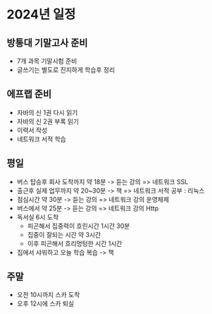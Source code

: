 # 2024년 일정

## 방통대 기말고사 준비
+ 7개 과목 기말시험 준비
+ 글쓰기는 별도로 진지하게 학습후 정리

## 에프랩 준비
+ 자바의 신 1권 다시 읽기
+ 자바의 신 2권 부록 읽기
+ 이력서 작성
+ 네트워크 서적 학습
  
## 평일
+ 버스 탑승후 회사 도착까지 약 18분 -> 듣는 강의 => 네트워크 SSL
+ 출근후 실제 업무까지 약 20~30분 -> 책 => 네트워크 서적 공부 : 리눅스
+ 점심시간 약 30분 -> 듣는 강의 => 네트워크 강의 운영체제
+ 버스에서 약 25분 -> 듣는 강의 => 네트워크 강의 Http
+ 독서실 6시 도착
  + 피곤해서 집중력이 흐린시간 1시간 30분
  + 집중이 잘되는 시간 약 3시간
  + 이후 피곤해서 흐리멍텅한 시간 1시간
+ 집에서 샤워하고 오늘 학습 복습 -> 책
  
## 주말
+ 오전 10시까지 스카 도착
+ 오후 12시에 스카 퇴실
  
